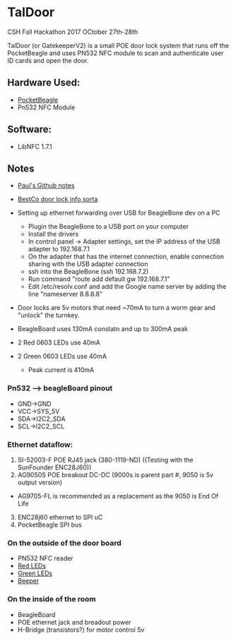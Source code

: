 # TalDoor 
CSH Fall Hackathon 2017
OCtober 27th-28th

TalDoor (or GatekeeperV2) is a small POE door lock system that runs off the PocketBeagle and uses PN532 NFC module to scan and authenticate user ID cards and open the door.

## Hardware Used:
- [PocketBeagle](https://github.com/beagleboard/pocketbeagle)
- Pn532 NFC Module

## Software:
- LibNFC 1.7.1



## Notes
- [Paul's Github notes](https://github.com/woo2/gatekeeper-v2/tree/master/notes)
- [BestCo door lock info,sorta](http://www.bestaccess.com/files/6014/6184/1926/WMseries_WEB.pdf)
- Setting up ethernet forwarding over USB for BeagleBone dev on a PC
	- Plugin the BeagleBone to a USB port on your computer
	- Install the drivers
	- In control panel -> Adapter settings, set the IP address of the USB adapter to 192.168.7.1
	- On the adapter that has the internet connection, enable connection sharing with the USB adapter connection
	- ssh into the BeagleBone (ssh 192.168.7.2)
	- Run command "route add default gw 192.168.7.1"
	- Edit /etc/resolv.conf and add the Google name server by adding the line "nameserver 8.8.8.8"
	
- Door locks are 5v motors that need ~70mA to turn a worm gear and "unlock" the turnkey.
- BeagleBoard uses 130mA constatn and up to 300mA peak
- 2 Red 0603 LEDs use 40mA
- 2 Green 0603 LEDs use 40mA
	- Peak current is 410mA

### Pn532 --> beagleBoard pinout
- GND->GND
- VCC->SYS_5V
- SDA->I2C2_SDA
- SCL->I2C2_SCL


### Ethernet dataflow:
1. SI-52003-F POE RJ45 jack  (380-1119-ND) ((Testing with the SunFounder ENC28J60))
2. AG9050S POE breakout DC-DC (9000s is parent part #, 9050 is 5v output version)
  - AG9705-FL is recommended as a replacement as the 9050 is End Of Life
3. ENC28j60 ethernet to SPI uC
4. PocketBeagle SPI bus

### On the outside of the door board
- PN532 NFC reader
- [Red LEDs](https://www.digikey.com/product-detail/en/broadcom-limited/ASMT-RR45-AQ902/516-2005-1-ND/1990536)
- [Green LEDs](https://www.digikey.com/product-detail/en/vishay-semiconductor-opto-division/VLMTG1300-GS08/VLMTG1300-GS08CT-ND/2813368)
- [Beeper](https://www.digikey.com/product-detail/en/soberton-inc/WT-1205/433-1028-ND/479674)

### On the inside of the room
- BeagleBoard
- POE ethernet jack and breadout power
- H-Bridge (transistors?) for motor control 5v
